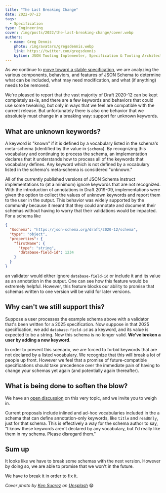 ```yaml
---
title: "The Last Breaking Change"
date: 2022-07-23
tags:
  - Specification
type: Engineering
cover: /img/posts/2022/the-last-breaking-change/cover.webp
authors:
  - name: Greg Dennis
    photo: /img/avatars/gregsdennis.webp
    link: https://twitter.com/gregsdennis
    byline: JSON Tooling Implementer, Specification & Tooling Architect @Postman
---
```


As we continue to [move toward a stable specification](https://json-schema.org/blog/posts/future-of-json-schema), we are analyzing the various components, behaviors, and features of JSON Schema to determine what can be included, what may need modification, and what (if anything) needs to be removed.

We're pleased to report that the vast majority of Draft 2020-12 can be kept completely as-is, and there are a few keywords and behaviors that could use some tweaking, but only in ways that we feel are compatible with the current release.  But unfortunately there is also one behavior that we absolutely must change in a breaking way: support for unknown keywords.

## What are unknown keywords?

A keyword is "known" if it is defined by a vocabulary listed in the schema's meta-schema (identified by the value in `$schema`).  By recognizing this vocabulary and continuing to process the schema, an implementation declares that it understands how to process all of the keywords that vocabulary defines.  Any keyword which is not defined by a vocabulary listed in the schema's meta-schema is considered "unknown."

All of the currently published versions of JSON Schema instruct implementations to (at a minimum) ignore keywords that are not recognized.  With the introduction of annotations in Draft 2019-09, implementations were given the option to collect the values of unknown keywords and report them to the user in the output.  This behavior was widely supported by the community because it meant that they could annotate and document their schemas without having to worry that their validations would be impacted.  For a schema like

```json
{
  "$schema": "https://json-schema.org/draft/2020-12/schema",
  "type": "object",
  "properties": {
    "firstName": {
      "type": "string",
      "database-field-id": 1234
    }
  }
}
```

an validator would either ignore `database-field-id` or include it and its value as an annotation in the output.  One can see how this feature would be extremely helpful.  However, this feature blocks our ability to promise that schemas written to one version will be valid for later versions.

## Why can't we still support this?

Suppose a user processes the example schema above with a validator that's been written for a 2025 specification.  Now suppose in that 2025 specification, we add `database-field-id` as a keyword, and its value is expected to be a string.  Now this schema is no longer valid.  **We've broken a user by adding a new keyword.**

In order to prevent this scenario, we are forced to forbid keywords that are not declared by a listed vocabulary.  We recognize that this will break a lot of people up front.  However we feel that a promise of future-compatible specifications should take precedence over the immediate pain of having to change your schemas yet again (and potentially again thereafter).

## What is being done to soften the blow?

We have an [open discussion](https://github.com/orgs/json-schema-org/discussions/241) on this very topic, and we invite you to weigh in.

Current proposals include inlined and ad-hoc vocabularies included in the a schema that can define annotation-only keywords, like `title` and `readOnly`, just for that schema.  This is effectively a way for the schema author to say, "I know these keywords aren't declared by any vocabulary, but I'd really like them in my schema.  Please disregard them."

## Sum up

It looks like we have to break some schemas with the next version.  However by doing so, we are able to promise that we won't in the future.

We have to break it in order to fix it.

_Cover photo by [Ken Suarez](https://unsplash.com/@kensuarez) on [Unsplash](https://unsplash.com/photos/4IxPVkFGJGI)_ 😁
